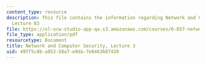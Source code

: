 ```yaml
---
content_type: resource
description: This file contains the information regarding Network and Computer Security,
  Lecture 03
file: https://ol-ocw-studio-app-qa.s3.amazonaws.com/courses/6-857-network-and-computer-security-spring-2014/49ff5c8ba85258a7e9da7e6463687420_MIT6_857S14_Lec03.pdf
file_type: application/pdf
resourcetype: Document
title: Network and Computer Security, Lecture 3
uid: 49ff5c8b-a852-58a7-e9da-7e6463687420
---
```

